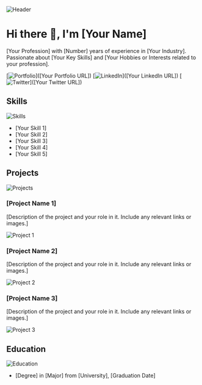 
![Header](https://raw.githubusercontent.com/<username>/<repo-name>/master/assets/header.gif)

<!-- Introduction -->
# Hi there 👋, I'm [Your Name]

[Your Profession] with [Number] years of experience in [Your Industry]. Passionate about [Your Key Skills] and [Your Hobbies or Interests related to your profession].

[![Portfolio](https://img.shields.io/badge/-Portfolio-2e3d55?style=flat-square&logo=google-chrome&logoColor=white)]([Your Portfolio URL])
[![LinkedIn](https://img.shields.io/badge/-LinkedIn-0077B5?style=flat-square&logo=linkedin&logoColor=white)]([Your LinkedIn URL])
[![Twitter](https://img.shields.io/badge/-Twitter-1da1f2?style=flat-square&logo=twitter&logoColor=white)]([Your Twitter URL])

<!-- Skills -->
## Skills

![Skills](https://raw.githubusercontent.com/<username>/<repo-name>/master/assets/skills.gif)

- [Your Skill 1]
- [Your Skill 2]
- [Your Skill 3]
- [Your Skill 4]
- [Your Skill 5]

<!-- Projects -->
## Projects

![Projects](https://raw.githubusercontent.com/<username>/<repo-name>/master/assets/projects.gif)

### [Project Name 1]

[Description of the project and your role in it. Include any relevant links or images.]

![Project 1](https://raw.githubusercontent.com/<username>/<repo-name>/master/assets/project1.gif)

### [Project Name 2]

[Description of the project and your role in it. Include any relevant links or images.]

![Project 2](https://raw.githubusercontent.com/<username>/<repo-name>/master/assets/project2.gif)

### [Project Name 3]

[Description of the project and your role in it. Include any relevant links or images.]

![Project 3](https://raw.githubusercontent.com/<username>/<repo-name>/master/assets/project3.gif)

<!-- Education -->
## Education

![Education](https://raw.githubusercontent.com/<username>/<repo-name>/master/assets/education.gif)

- [Degree] in [Major] from [University], [Graduation Date]
